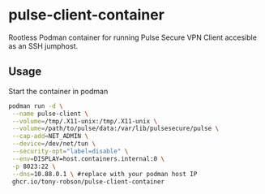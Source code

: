 # pulse-client-container
Rootless Podman container for running Pulse Secure VPN Client accesible as an SSH jumphost.

## Usage

Start the container in podman

~~~ sh
podman run -d \
 --name pulse-client \
 --volume=/tmp/.X11-unix:/tmp/.X11-unix \
 --volume=/path/to/pulse/data:/var/lib/pulsesecure/pulse \
 --cap-add=NET_ADMIN \
 --device=/dev/net/tun \
 --security-opt="label=disable" \
 --env=DISPLAY=host.containers.internal:0 \
 -p 8023:22 \
 --dns=10.88.0.1 \ #replace with your podman host IP
 ghcr.io/tony-robson/pulse-client-container
~~~


